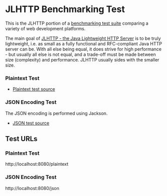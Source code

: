 # JLHTTP Benchmarking Test

This is the JLHTTP portion of a [benchmarking test suite](../) comparing a variety of web development platforms.

The main goal of [JLHTTP - the Java Lightweight HTTP Server](http://www.freeutils.net/source/jlhttp/)
is to be truly lightweight, i.e. as small as a fully functional and RFC-compliant Java HTTP server can be.
With all else being equal, it does strive for high performance - but usually all else is not equal,
and a trade-off must be made between size (complexity) and performance.
JLHTTP usually sides with the smaller size.


### Plaintext Test

* [Plaintext test source](src/main/java/hello/HelloWebServer.java)

### JSON Encoding Test

The JSON encoding is performed using Jackson.

* [JSON test source](src/main/java/hello/HelloWebServer.java)


## Test URLs

### Plaintext Test

http://localhost:8080/plaintext

### JSON Encoding Test

http://localhost:8080/json
